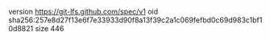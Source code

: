 version https://git-lfs.github.com/spec/v1
oid sha256:257e8d27f13e6f7e33933d90f8a13f39c2a1c069fefbd0c69d983c1bf10d8821
size 446
